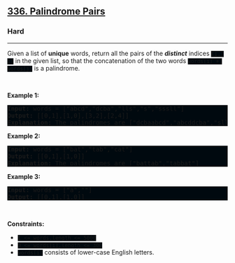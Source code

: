 <h2><a href="https://leetcode.com/problems/palindrome-pairs/">336. Palindrome Pairs</a></h2><h3>Hard</h3><hr><div><p>Given a list of <b>unique</b> words, return all the pairs of the&nbsp;<b><i>distinct</i></b> indices <code style="background: rgb(0, 9, 15) !important;">(i, j)</code> in the given list, so that the concatenation of the two words&nbsp;<code style="background: rgb(0, 9, 15) !important;">words[i] + words[j]</code> is a palindrome.</p>

<p>&nbsp;</p>
<p><strong>Example 1:</strong></p>

<pre style="background: rgb(0, 9, 15) !important;"><strong>Input:</strong> words = ["abcd","dcba","lls","s","sssll"]
<strong>Output:</strong> [[0,1],[1,0],[3,2],[2,4]]
<strong>Explanation:</strong> The palindromes are ["dcbaabcd","abcddcba","slls","llssssll"]
</pre>

<p><strong>Example 2:</strong></p>

<pre style="background: rgb(0, 9, 15) !important;"><strong>Input:</strong> words = ["bat","tab","cat"]
<strong>Output:</strong> [[0,1],[1,0]]
<strong>Explanation:</strong> The palindromes are ["battab","tabbat"]
</pre>

<p><strong>Example 3:</strong></p>

<pre style="background: rgb(0, 9, 15) !important;"><strong>Input:</strong> words = ["a",""]
<strong>Output:</strong> [[0,1],[1,0]]
</pre>

<p>&nbsp;</p>
<p><strong>Constraints:</strong></p>

<ul>
	<li><code style="background: rgb(0, 9, 15) !important;">1 &lt;= words.length &lt;= 5000</code></li>
	<li><code style="background: rgb(0, 9, 15) !important;">0 &lt;= words[i].length &lt;= 300</code></li>
	<li><code style="background: rgb(0, 9, 15) !important;">words[i]</code> consists of lower-case English letters.</li>
</ul>
</div>